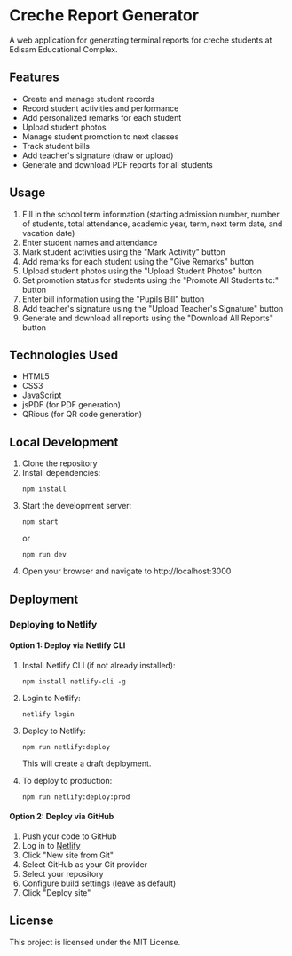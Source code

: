 # Creche Report Generator

A web application for generating terminal reports for creche students at Edisam Educational Complex.

## Features

- Create and manage student records
- Record student activities and performance
- Add personalized remarks for each student
- Upload student photos
- Manage student promotion to next classes
- Track student bills
- Add teacher's signature (draw or upload)
- Generate and download PDF reports for all students

## Usage

1. Fill in the school term information (starting admission number, number of students, total attendance, academic year, term, next term date, and vacation date)
2. Enter student names and attendance
3. Mark student activities using the "Mark Activity" button
4. Add remarks for each student using the "Give Remarks" button
5. Upload student photos using the "Upload Student Photos" button
6. Set promotion status for students using the "Promote All Students to:" button
7. Enter bill information using the "Pupils Bill" button
8. Add teacher's signature using the "Upload Teacher's Signature" button
9. Generate and download all reports using the "Download All Reports" button

## Technologies Used

- HTML5
- CSS3
- JavaScript
- jsPDF (for PDF generation)
- QRious (for QR code generation)

## Local Development

1. Clone the repository
2. Install dependencies:
   ```
   npm install
   ```
3. Start the development server:
   ```
   npm start
   ```
   or
   ```
   npm run dev
   ```
4. Open your browser and navigate to http://localhost:3000

## Deployment

### Deploying to Netlify

#### Option 1: Deploy via Netlify CLI

1. Install Netlify CLI (if not already installed):
   ```
   npm install netlify-cli -g
   ```

2. Login to Netlify:
   ```
   netlify login
   ```

3. Deploy to Netlify:
   ```
   npm run netlify:deploy
   ```
   This will create a draft deployment.

4. To deploy to production:
   ```
   npm run netlify:deploy:prod
   ```

#### Option 2: Deploy via GitHub

1. Push your code to GitHub
2. Log in to [Netlify](https://app.netlify.com/)
3. Click "New site from Git"
4. Select GitHub as your Git provider
5. Select your repository
6. Configure build settings (leave as default)
7. Click "Deploy site"

## License

This project is licensed under the MIT License.
